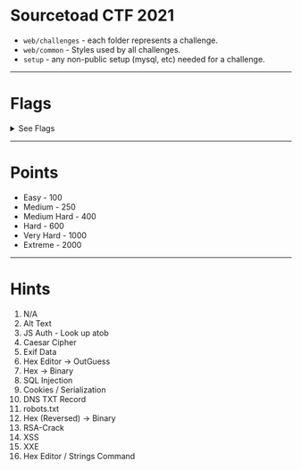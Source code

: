 # Sourcetoad CTF 2021

 * `web/challenges` - each folder represents a challenge.
 * `web/common` - Styles used by all challenges.
 * `setup` - any non-public setup (mysql, etc) needed for a challenge.

---
# Flags

<details>
 <summary>See Flags</summary>

 1. `TOAD{ThisIsTheFirstFlag}` - Easy - Web
 2. `TOAD{This_Is_The_Flag}` - Easy - Image
 3. `TOAD{7h15157h3fl46y0u4r3l00k1n6f0r}` - Easy - Base64
 4. `TOAD{SO_YOU_NOW_ROT_EHH_CONGRATS}` - Easy - Crypto
 5. `TOAD{5t394nO9r4PHy15cooOoOol}` - Medium - Steganography
 6. `TOAD{W3lcomeToTheOutGuessJ0urney}` - Medium - Steganography
 7. `TOAD{XXD_IS_LI3GG}` - Medium - File Formats
 8. `TOAD{5Ql-1Nj3c710n5-4r3-345Y}` - Medium - SQL Injection
 9. `TOAD{5o-YOu-knOW-How-7O-mOdIfy-CooKI3Z}` - Medium Hard - Cookie Editing
 10. `TOAD{7H3-7x7-R3c0rd-h45-7h3-53cr375}` - Medium - DNS
 11. `TOAD{51nc3-5P1d3r5-L1573n-70-7h323}` - Medium - Web
 12. `TOAD{R3V3r53-r3v3r23}` - Medium Hard - File Formats
 13. `TOAD{8R34k1nG-rS4-1n-4-F3W-8172}` - Extreme - Crypto
 14. `TOAD{XSS_IS_FUN}` - Medium Hard - Web
 15. `TOAD{xX3-15-c0mpL373-yAy}` - Hard - Web
 16. `TOAD{57R1n95-C0mM4ND-15-C00l}` - Hard - File Formats
</details>

---
# Points

 * Easy - 100
 * Medium - 250
 * Medium Hard - 400
 * Hard - 600
 * Very Hard - 1000
 * Extreme - 2000

---
# Hints
 1. N/A
 2. Alt Text
 3. JS Auth - Look up atob
 4. Caesar Cipher
 5. Exif Data
 6. Hex Editor -> OutGuess
 7. Hex -> Binary
 8. SQL Injection
 9. Cookies / Serialization
 10. DNS TXT Record
 11. robots.txt
 12. Hex (Reversed) -> Binary
 13. RSA-Crack
 14. XSS
 15. XXE
 16. Hex Editor / Strings Command